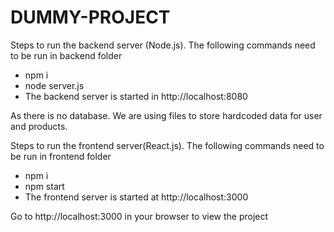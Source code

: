 # DUMMY-PROJECT 


Steps to run the backend server (Node.js). The following commands need to be run in backend folder
- npm i
- node server.js
- The backend server is started in http://localhost:8080

As there is no database. We are using files to store hardcoded data for user and products.

Steps to run the frontend server(React.js). The following commands need to be run in frontend folder
- npm i
- npm start
- The frontend server is started at http://localhost:3000

Go to http://localhost:3000 in your browser to view the project

